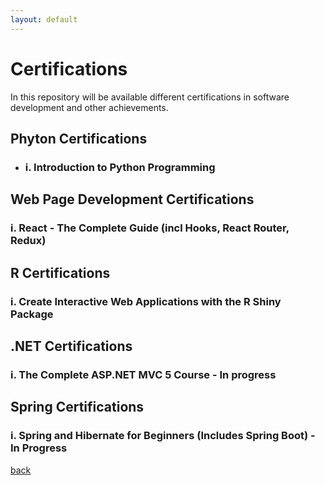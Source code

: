 ```yaml
---
layout: default
---
```


# Certifications
In this repository will be available different certifications in software development and other achievements.

## Phyton Certifications
   - ### i. Introduction to Python Programming

## Web Page Development Certifications </h2>
### i. React - The Complete Guide (incl Hooks, React Router, Redux)

## R Certifications
### i. Create Interactive Web Applications with the R Shiny Package

## .NET Certifications
### i. The Complete ASP.NET MVC 5 Course - In progress

## Spring Certifications
### i. Spring and Hibernate for Beginners (Includes Spring Boot) - In Progress

[back](./)